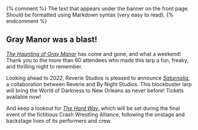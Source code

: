 {% comment %}
The text that appears under the banner on the front page.
Should be formatted using Markdown syntax (very easy to read).
{% endcomment %}

## Gray Manor was a blast!

*[The Haunting of Gray Manor][haunting]* has come and gone, and what a weekend! Thank you to the more than 60 attendees who made this larp a fun, freaky, and thrilling night to remember.

Looking ahead to 2022, Reverie Studios is pleased to announce *[Saturnalia][saturnalia]*, a collaboration between Reverie and By Night Studios. This blockbuster larp will bring the World of Darkness to New Orleans as never before! Tickets available now!

And keep a lookout for *[The Hard Way][hardway]*, which will be set during the final event of the fictitious Crash Wrestling Alliance, following the onstage and backstage lives of its performers and crew. 

[haunting]: /events/haunting/
[hardway]: /events/hardway
[saturnalia]: /events/saturnalia
	
